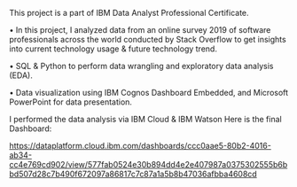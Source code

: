 This project is a part of IBM Data Analyst Professional Certificate. 
  
• In this project, I analyzed data from an online survey 2019 of software professionals across the world conducted by Stack Overflow to get insights into current technology usage & future technology trend.  
 
• SQL & Python to perform data wrangling and exploratory data analysis (EDA).  

• Data visualization using IBM Cognos Dashboard Embedded, and Microsoft PowerPoint for data presentation. 

I performed the data analysis via IBM Cloud & IBM Watson  Here is the final Dashboard:  

https://dataplatform.cloud.ibm.com/dashboards/ccc0aae5-80b2-4016-ab34-cc4e769cd902/view/577fab0524e30b894dd4e2e407987a0375302555b6bbd507d28c7b490f672097a86817c7c87a1a5b8b47036afbba4608cd
